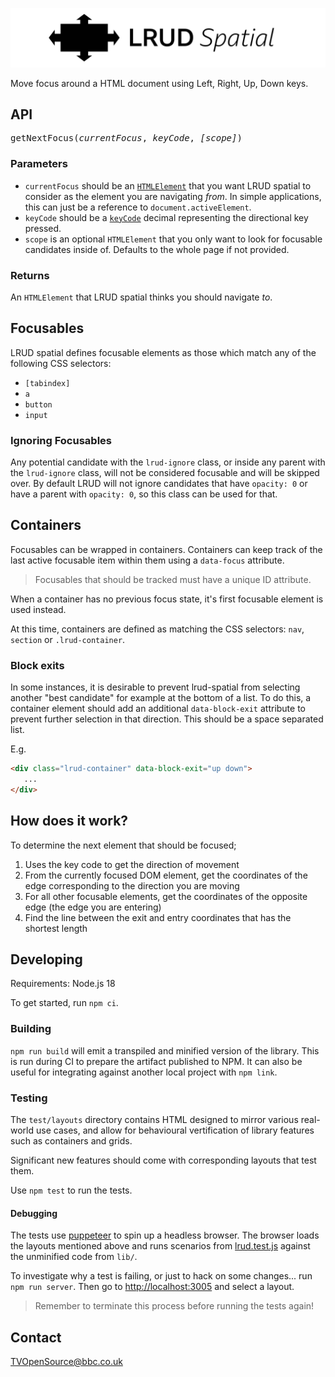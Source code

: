 <p align="center">
  <img src="https://github.com/bbc/lrud-spatial/blob/master/.github/lrud.svg?raw=true" alt="LRUD spatial"/>
</p>

Move focus around a HTML document using Left, Right, Up, Down keys.

## API
<pre>
getNextFocus(<i>currentFocus</i>, <i>keyCode</i>, <i>[scope]</i>)
</pre>

### Parameters
* `currentFocus` should be an
[`HTMLElement`](https://developer.mozilla.org/en-US/docs/Web/API/HTMLElement)
that you want LRUD spatial to consider as the element you are navigating _from_.
In simple applications, this can just be a reference to `document.activeElement`.
* `keyCode` should be a
[`keyCode`](https://developer.mozilla.org/en-US/docs/Web/API/KeyboardEvent/keyCode)
decimal representing the directional key pressed.
* `scope` is an optional `HTMLElement` that you only want to look for focusable candidates inside of. Defaults to the whole page if not provided.

### Returns
An `HTMLElement` that LRUD spatial thinks you should
navigate _to_.

## Focusables
LRUD spatial defines focusable elements as those which match any of the
following CSS selectors:
* `[tabindex]`
* `a`
* `button`
* `input`

### Ignoring Focusables
Any potential candidate with the `lrud-ignore` class, or inside any parent with the `lrud-ignore` class, will not be considered focusable and will be skipped over. By default LRUD will not ignore candidates that have `opacity: 0` or have a parent with `opacity: 0`, so this class can be used for that.

## Containers
Focusables can be wrapped in containers. Containers can keep track of the last
active focusable item within them using a `data-focus` attribute.

> Focusables that should be tracked must have a unique ID attribute.

When a container has no previous focus state, it's first focusable element is
used instead.

At this time, containers are defined as matching the CSS selectors:
`nav`, `section` or `.lrud-container`.

### Block exits
In some instances, it is desirable to prevent lrud-spatial from selecting another 
"best candidate" for example at the bottom of a list. To do this, a container element 
should add an additional `data-block-exit` attribute to prevent further selection in 
that direction. This should be a space separated list.

E.g. 
```html
<div class="lrud-container" data-block-exit="up down">
   ...
</div>
```

## How does it work?
To determine the next element that should be focused;

1. Uses the key code to get the direction of movement
2. From the currently focused DOM element, get the coordinates of the edge
   corresponding to the direction you are moving
3. For all other focusable elements, get the coordinates of the opposite edge
   (the edge you are entering)
4. Find the line between the exit and entry coordinates that has the shortest
   length

## Developing
Requirements: Node.js 18

To get started, run `npm ci`.

### Building
`npm run build` will emit a transpiled and minified version of the library.
This is run during CI to prepare the artifact published to NPM. It can also be
useful for integrating against another local project with `npm link`.

### Testing
The `test/layouts` directory contains HTML designed to mirror various
real-world use cases, and allow for behavioural vertification of library
features such as containers and grids.

Significant new features should come with corresponding layouts that test them.

Use `npm test` to run the tests.

#### Debugging
The tests use [puppeteer](https://github.com/puppeteer/puppeteer) to spin up a
headless browser. The browser loads the layouts mentioned above and runs
scenarios from [lrud.test.js](./test/lrud.test.js) against the unminified
code from `lib/`.

To investigate why a test is failing, or just to hack on some changes... run
`npm run server`. Then go to [http://localhost:3005](http://localhost:3005) and
select a layout.

> Remember to terminate this process before running the tests again!

## Contact
[TVOpenSource@bbc.co.uk](mailto:TVOpenSource@bbc.co.uk)
